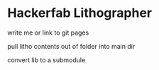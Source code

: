 # Hackerfab Lithographer

write me or link to git pages

pull litho contents out of folder into main dir

convert lib to a submodule
